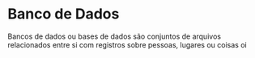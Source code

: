 # Banco de Dados

Bancos de dados ou bases de dados são conjuntos de arquivos relacionados entre si com registros sobre pessoas, lugares ou coisas
oi
